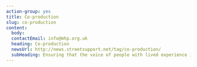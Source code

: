```yaml
---
action-group: yes
title: Co-production
slug: co-production
content:
  body: 
  contactEmail: info@mhp.org.uk
  heading: Co-production
  newsUrl: http://news.streetsupport.net/tag/co-production/
  subHeading: Ensuring that the voice of people with lived experience is represented across the Partnership
---
```

